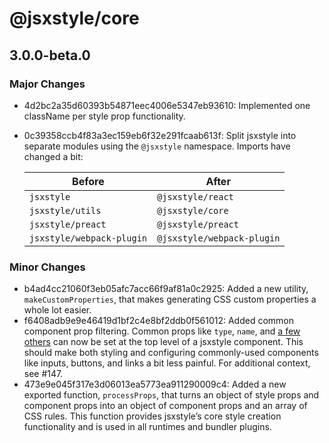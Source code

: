 # @jsxstyle/core

## 3.0.0-beta.0

### Major Changes

- 4d2bc2a35d60393b54871eec4006e5347eb93610: Implemented one className per style prop functionality.
- 0c39358ccb4f83a3ec159eb6f32e291fcaab613f: Split jsxstyle into separate modules using the `@jsxstyle` namespace. Imports have changed a bit:

  | Before                    | After                      |
  | ------------------------- | -------------------------- |
  | `jsxstyle`                | `@jsxstyle/react`          |
  | `jsxstyle/utils`          | `@jsxstyle/core`           |
  | `jsxstyle/preact`         | `@jsxstyle/preact`         |
  | `jsxstyle/webpack-plugin` | `@jsxstyle/webpack-plugin` |

### Minor Changes

- b4ad4cc21060f3eb05afc7acc66f9af81a0c2925: Added a new utility, `makeCustomProperties`, that makes generating CSS custom properties a whole lot easier.
- f6408adb9e9e46419d1bf2c4e8bf2ddb0f561012: Added common component prop filtering. Common props like `type`, `name`, and [a few others](https://github.com/jsxstyle/jsxstyle/blob/f6408ad/packages/jsxstyle-utils/src/getStyleKeysForProps.ts#L10-L21) can now be set at the top level of a jsxstyle component. This should make both styling and configuring commonly-used components like inputs, buttons, and links a bit less painful. For additional context, see #147.
- 473e9e045f317e3d06013ea5773ea911290009c4: Added a new exported function, `processProps`, that turns an object of style props and component props into an object of component props and an array of CSS rules. This function provides jsxstyle’s core style creation functionality and is used in all runtimes and bundler plugins.
